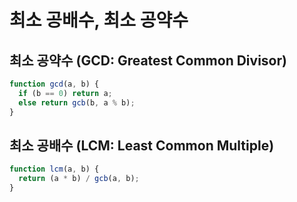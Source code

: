# 최소 공배수, 최소 공약수

## 최소 공약수 (GCD: Greatest Common Divisor)

```js
function gcd(a, b) {
  if (b == 0) return a;
  else return gcb(b, a % b);
}
```

## 최소 공배수 (LCM: Least Common Multiple)

```js
function lcm(a, b) {
  return (a * b) / gcb(a, b);
}
```
